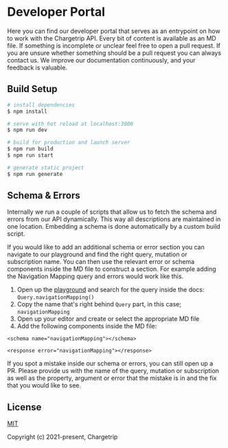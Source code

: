 # Developer Portal

Here you can find our developer portal that serves as an entrypoint on how to work with the Chargetrip API. Every bit of content is available as an MD file. If something is incomplete or unclear feel free to open a pull request. If you are unsure whether something should be a pull request you can always contact us. We improve our documentation continuously, and your feedback is valuable.

## Build Setup

```bash
# install dependencies
$ npm install

# serve with hot reload at localhost:3000
$ npm run dev

# build for production and launch server
$ npm run build
$ npm run start

# generate static project
$ npm run generate
```

## Schema & Errors
Internally we run a couple of scripts that allow us to fetch the schema and errors from our API dynamically. This way all descriptions are maintained in one location. Embedding a schema is done automatically by a custom build script. 

If you would like to add an additional schema or error section you can navigate to our playground and find the right query, mutation or subscription name. You can then use the relevant error or schema components inside the MD file to construct a section. For example adding the Navigation Mapping query and errors would work like this. 

1. Open up the [playground](playground.chargetrip.com) and search for the query inside the docs: `Query.navigationMapping()`
2. Copy the name that's right behind `Query` part, in this case; `navigationMapping`
3. Open up your editor and create or select the appropriate MD file
4. Add the following components inside the MD file:

```
<schema name="navigationMapping"></schema>

<response error="navigationMapping"></response>
```

If you spot a mistake inside our schema or errors, you can still open up a PR. Please provide us with the name of the query, mutation or subscription as well as the property, argument or error that the mistake is in and the fix that you would like to see.


## License
[MIT](https://opensource.org/licenses/MIT)

Copyright (c) 2021-present, Chargetrip